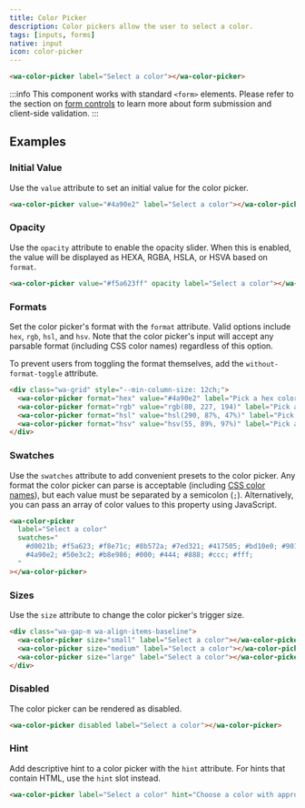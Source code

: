 ```yaml
---
title: Color Picker
description: Color pickers allow the user to select a color.
tags: [inputs, forms]
native: input
icon: color-picker
---
```


```html {.example}
<wa-color-picker label="Select a color"></wa-color-picker>
```

:::info
This component works with standard `<form>` elements. Please refer to the section on [form controls](/docs/form-controls) to learn more about form submission and client-side validation.
:::

## Examples

### Initial Value

Use the `value` attribute to set an initial value for the color picker.

```html {.example}
<wa-color-picker value="#4a90e2" label="Select a color"></wa-color-picker>
```

### Opacity

Use the `opacity` attribute to enable the opacity slider. When this is enabled, the value will be displayed as HEXA, RGBA, HSLA, or HSVA based on `format`.

```html {.example}
<wa-color-picker value="#f5a623ff" opacity label="Select a color"></wa-color-picker>
```

### Formats

Set the color picker's format with the `format` attribute. Valid options include `hex`, `rgb`, `hsl`, and `hsv`. Note that the color picker's input will accept any parsable format (including CSS color names) regardless of this option.

To prevent users from toggling the format themselves, add the `without-format-toggle` attribute.

```html {.example}
<div class="wa-grid" style="--min-column-size: 12ch;">
  <wa-color-picker format="hex" value="#4a90e2" label="Pick a hex color"></wa-color-picker>
  <wa-color-picker format="rgb" value="rgb(80, 227, 194)" label="Pick an RGB color"></wa-color-picker>
  <wa-color-picker format="hsl" value="hsl(290, 87%, 47%)" label="Pick an HSL color"></wa-color-picker>
  <wa-color-picker format="hsv" value="hsv(55, 89%, 97%)" label="Pick an HSV color"></wa-color-picker>
</div>
```

### Swatches

Use the `swatches` attribute to add convenient presets to the color picker. Any format the color picker can parse is acceptable (including [CSS color names](https://www.w3schools.com/colors/colors_names.asp)), but each value must be separated by a semicolon (`;`). Alternatively, you can pass an array of color values to this property using JavaScript.

```html {.example}
<wa-color-picker
  label="Select a color"
  swatches="
    #d0021b; #f5a623; #f8e71c; #8b572a; #7ed321; #417505; #bd10e0; #9013fe;
    #4a90e2; #50e3c2; #b8e986; #000; #444; #888; #ccc; #fff;
  "
></wa-color-picker>
```

### Sizes

Use the `size` attribute to change the color picker's trigger size.

```html {.example}
<div class="wa-gap-m wa-align-items-baseline">
  <wa-color-picker size="small" label="Select a color"></wa-color-picker>
  <wa-color-picker size="medium" label="Select a color"></wa-color-picker>
  <wa-color-picker size="large" label="Select a color"></wa-color-picker>
</div>
```

### Disabled

The color picker can be rendered as disabled.

```html {.example}
<wa-color-picker disabled label="Select a color"></wa-color-picker>
```

### Hint

Add descriptive hint to a color picker with the `hint` attribute. For hints that contain HTML, use the `hint` slot instead.

```html {.example}
<wa-color-picker label="Select a color" hint="Choose a color with appropate contrast!"></wa-color-picker>
```
